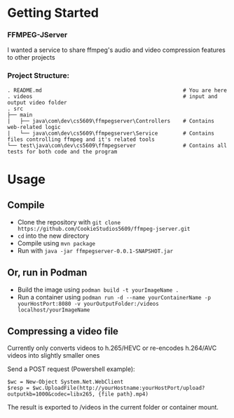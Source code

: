 # Getting Started

### FFMPEG-JServer
I wanted a service to share ffmpeg's audio and video compression features to other projects

### Project Structure:

    . README.md                                             # You are here
    . videos                                                # input and output video folder
    . src               
    ├── main
    |   ├── java\com\dev\cs5609\ffmpegserver\Controllers    # Contains web-related logic
    |   └── java\com\dev\cs5609\ffmpegserver\Service        # Contains files controlling ffmpeg and it's related tools
    └── test\java\com\dev\cs5609\ffmpegserver               # Contains all tests for both code and the program

# Usage

## Compile
- Clone the repository with `git clone https://github.com/CookieStudios5609/ffmpeg-jserver.git`
- `cd` into the new directory
- Compile using `mvn package`
- Run with `java -jar ffmpegserver-0.0.1-SNAPSHOT.jar`

## Or, run in Podman
- Build the image using `podman build -t yourImageName .`
- Run a container using `podman run -d --name yourContainerName -p yourHostPort:8080 -v yourOutputFolder:/videos localhost/yourImageName`

## Compressing a video file

Currently only converts videos to h.265/HEVC or re-encodes h.264/AVC videos into slightly smaller ones

Send a POST request (Powershell example): 

    $wc = New-Object System.Net.WebClient
    $resp = $wc.UploadFile(http://yourHostname:yourHostPort/upload?outputkb=1000&codec=libx265, {file path}.mp4)

The result is exported to /videos in the current folder or container mount.